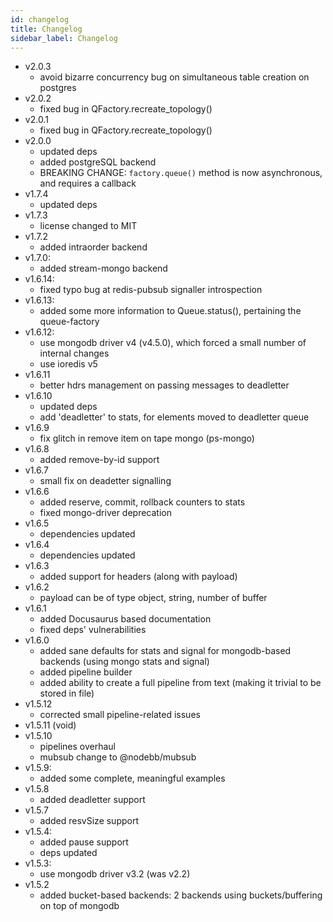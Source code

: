 ```yaml
---
id: changelog
title: Changelog
sidebar_label: Changelog
---
```

* v2.0.3
  * avoid bizarre concurrency bug on simultaneous table creation on postgres
* v2.0.2
  * fixed bug in QFactory.recreate_topology()
* v2.0.1
  * fixed bug in QFactory.recreate_topology()
* v2.0.0
  * updated deps
  * added postgreSQL backend
  * BREAKING CHANGE: `factory.queue()` method is now asynchronous, and requires a callback
* v1.7.4
  * updated deps
* v1.7.3
  * license changed to MIT
* v1.7.2
  * added intraorder backend
* v1.7.0:
  * added stream-mongo backend
* v1.6.14:
  * fixed typo bug at redis-pubsub signaller introspection
* v1.6.13:
  * added some more information to Queue.status(), pertaining the queue-factory
* v1.6.12:
  * use mongodb driver v4 (v4.5.0), which forced a small number of internal changes
  * use ioredis v5
* v1.6.11
  * better hdrs management on passing messages to deadletter
* v1.6.10
  * updated deps
  * add 'deadletter' to stats, for elements moved to deadletter queue
* v1.6.9
  * fix glitch in remove item on tape mongo (ps-mongo)
* v1.6.8
  * added remove-by-id support
* v1.6.7
  * small fix on deadetter signalling
* v1.6.6
  * added reserve, commit, rollback counters to stats
  * fixed mongo-driver deprecation
* v1.6.5
  * dependencies updated
* v1.6.4
  * dependencies updated
* v1.6.3
  * added support for headers (along with payload)
* v1.6.2
  * payload can be of type object, string, number of buffer
* v1.6.1
  * added Docusaurus based documentation
  * fixed deps' vulnerabilities
* v1.6.0
  * added sane defaults for stats and signal for mongodb-based backends (using mongo stats and signal)
  * added pipeline builder
  * added ability to create a full pipeline from text (making it trivial to be stored in file)
* v1.5.12
  * corrected small pipeline-related issues
* v1.5.11 (void)
* v1.5.10
  * pipelines overhaul
  * mubsub change to @nodebb/mubsub
* v1.5.9:
  * added some complete, meaningful examples
* v1.5.8
  * added deadletter support
* v1.5.7
  * added resvSize support
* v1.5.4:
  * added pause support
  * deps updated
* v1.5.3:
  * use mongodb driver v3.2 (was v2.2)
* v1.5.2
  * added bucket-based backends: 2 backends using buckets/buffering on top of mongodb
